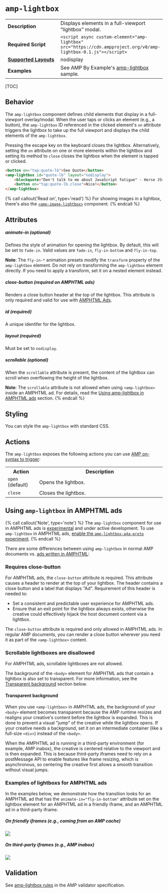 <!---
Copyright 2015 The AMP HTML Authors. All Rights Reserved.

Licensed under the Apache License, Version 2.0 (the "License");
you may not use this file except in compliance with the License.
You may obtain a copy of the License at

      http://www.apache.org/licenses/LICENSE-2.0

Unless required by applicable law or agreed to in writing, software
distributed under the License is distributed on an "AS-IS" BASIS,
WITHOUT WARRANTIES OR CONDITIONS OF ANY KIND, either express or implied.
See the License for the specific language governing permissions and
limitations under the License.
-->

# <a name="amp-lightbox"></a> `amp-lightbox`

<table>
  <tr>
    <td width="40%"><strong>Description</strong></td>
    <td>Displays elements in a full-viewport “lightbox” modal.</td>
  </tr>
  <tr>
    <td width="40%"><strong>Required Script</strong></td>
    <td><code>&lt;script async custom-element="amp-lightbox" src="https://cdn.ampproject.org/v0/amp-lightbox-0.1.js">&lt;/script></code></td>
  </tr>
  <tr>
    <td class="col-fourty"><strong><a href="https://www.ampproject.org/docs/guides/responsive/control_layout.html">Supported Layouts</a></strong></td>
    <td>nodisplay</td>
  </tr>
  <tr>
    <td width="40%"><strong>Examples</strong></td>
    <td>See AMP By Example's <a href="https://ampbyexample.com/components/amp-lightbox/">amp-lightbox</a> sample.</td>
  </tr>
</table>

[TOC]

## Behavior

The `amp-lightbox` component defines child elements that display in a full-viewport overlay/modal. When the user taps or clicks an element (e.g., a button), the `amp-lightbox` ID referenced in the clicked element's `on` attribute triggers the lightbox to take up the full viewport and displays the child elements of the `amp-lightbox`.

Pressing the escape key on the keyboard closes the lightbox. Alternatively, setting the `on` attribute on one or more elements within the lightbox and setting its method to `close` closes the lightbox when the element is tapped or clicked.

```html
<button on="tap:quote-lb">See Quote</button>
<amp-lightbox id="quote-lb" layout="nodisplay">
    <blockquote>"Don't talk to me about JavaScript fatigue" - Horse JS</blockquote>
    <button on="tap:quote-lb.close">Nice!</button>
</amp-lightbox>
```

{% call callout('Read on', type='read') %}
For showing images in a lightbox, there's also the [`<amp-image-lightbox>`](https://www.ampproject.org/docs/reference/components/amp-lightbox) component.
{% endcall %}


## Attributes

##### animate-in (optional)

Defines the style of animation for opening the lightbox. By default, this will
be set to `fade-in`. Valid values are `fade-in`, `fly-in-bottom` and
`fly-in-top`.

**Note**: The `fly-in-*` animation presets modify the `transform` property of the 
`amp-lightbox` element. Do not rely on transforming the `amp-lightbox` element
directly. If you need to apply a transform, set it on a nested element instead.

##### close-button (required on AMPHTML ads)

Renders a close button header at the top of the lightbox. This attribute is only
required and valid for use with [AMPHTML Ads](#a4a).

##### id (required)

A unique identifer for the lightbox.

##### layout (required)

Must be set to `nodisplay`.

##### scrollable (optional)

When the `scrollable` attribute is present, the content of the lightbox can scroll when overflowing the height of the lightbox.

**Note**: The `scrollable` attribute is not allowed when using `<amp-lightbox>` inside an AMPHTML ad. For details, read the [Using amp-lightbox in AMPHTML ads](#a4a) section.
{% endcall %}

## Styling

You can style the `amp-lightbox` with standard CSS.

## Actions
The `amp-lightbox` exposes the following actions you can use [AMP on-syntax to trigger](https://www.ampproject.org/docs/reference/amp-actions-and-events):

<table>
  <tr>
    <th width="20%">Action</th>
    <th>Description</th>
  </tr>
  <tr>
    <td><code>open</code> (default)</td>
    <td>Opens the lightbox.</td>
  </tr>
  <tr>
    <td><code>close</code></td>
    <td>Closes the lightbox.</td>
  </tr>
</table>

## <a id="a4a"></a> Using `amp-lightbox` in AMPHTML ads

{% call callout('Note', type='note') %}
The `amp-lightbox` component for use in AMPHTML ads is [experimental](https://www.ampproject.org/docs/reference/experimental) and under active development. To use `amp-lightbox` in AMPHTML ads, [enable the `amp-lightbox-a4a-proto` experiment](http://cdn.ampproject.org/experiments.html).
{% endcall %}

There are some differences between using `amp-lightbox` in normal AMP documents vs. [ads written in AMPHTML](../amp-a4a/amp-a4a-format.md):

### Requires close-button

For AMPHTML ads, the `close-button` attribute is required. This attribute causes a header to render at the top of your lightbox. The header contains a close button and a label that displays "Ad". Requirement of this header is needed to:

- Set a consistent and predictable user experience for AMPHTML ads.
- Ensure that an exit point for the lightbox always exists, otherwise the creative could effectlively hijack the host document content via a lightbox.

The `close-button` attribute is required and only allowed in AMPHTML ads. In regular AMP documents, you can render a close button wherever you need it as part of the `<amp-lightbox>` content.

### Scrollable lightboxes are disallowed

For AMPHTML ads, scrollable lightboxes are not allowed.

The background of the `<body>` element for AMPHTML ads that contain a lightbox is also set to transparent. For more information, see the [Transparent background](#transparent-background) section below.

#### Transparent background

When you use `<amp-lightbox>` in AMPHTML ads, the background of your `<body>` element becomes transparent because the AMP runtime resizes and realigns your creative's content before the lightbox is expanded. This is done to prevent a visual "jump" of the creative while the lightbox opens. If your creative needs a background, set it on an intermediate container (like a full-size `<div>`) instead of the `<body>`.

When the AMPHTML ad is running in a third-party environment (for example, AMP inabox), the creative is centered relative to the viewport and is then expanded. This is because third-party iframes need to rely on a postMessage API to enable features like frame resizing, which is asynchronous, so centering the creative first allows a smooth transition without visual jumps.

### Examples of lightboxs for AMPHTML ads

In the examples below, we demonstrate how the transition looks for an AMPHTML ad that has the `animate-in="fly-in-bottom"` attribute set on the lightbox element for an AMPHTML ad in a friendly iframe, and an AMPHTML ad in a third-party iframe.

##### On friendly iframes (e.g., coming from an AMP cache)

![](../../spec/img/lightbox-ad-fie.gif)

##### On third-party iframes (e.g., AMP inabox)

![](../../spec/img/lightbox-ad-3p.gif)

## Validation

See [amp-lightbox rules](https://github.com/ampproject/amphtml/blob/master/extensions/amp-lightbox/validator-amp-lightbox.protoascii) in the AMP validator specification.
